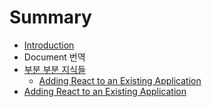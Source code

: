# Summary

* [Introduction](README.md)
* Document 번역
* [부분 부분 지식들](bd80-bd84-bd80-bd84-c9c0-c2dd-b4e4.md)
  * [Adding React to an Existing Application](bd80-bd84-bd80-bd84-c9c0-c2dd-b4e4/a-dding-react-to-an-existing-application.md)
* [Adding React to an Existing Application](chapter1.md)

